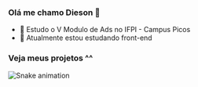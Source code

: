 ### Olá me chamo Dieson 👋

- 🔭 Estudo o V Modulo de Ads no IFPI - Campus Picos
- 🌱 Atualmente estou estudando front-end
### Veja meus projetos ^^ 

 ![Snake animation](https://github.com/DiesonSDB/DiesonSDB/blob/output/github-contribution-grid-snake.svg)
